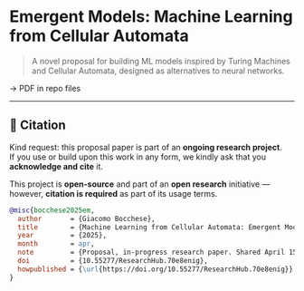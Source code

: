 # Emergent Models: Machine Learning from Cellular Automata

> A novel proposal for building ML models inspired by Turing Machines and Cellular Automata, designed as alternatives to neural networks.

-> PDF in repo files

---

## 📢 Citation

Kind request: this proposal paper is part of an **ongoing research project**.  
If you use or build upon this work in any form, we kindly ask that you **acknowledge and cite** it.

This project is **open-source** and part of an **open research** initiative —  
however, **citation is required** as part of its usage terms.

```bibtex
@misc{bocchese2025em,
  author       = {Giacomo Bocchese},
  title        = {Machine Learning from Cellular Automata: Emergent Models (EMs) as Alternatives to Neural Networks},
  year         = {2025},
  month        = apr,
  note         = {Proposal, in-progress research paper. Shared April 15, 2025.},
  doi          = {10.55277/ResearchHub.70e8enig},
  howpublished = {\url{https://doi.org/10.55277/ResearchHub.70e8enig}}
}
